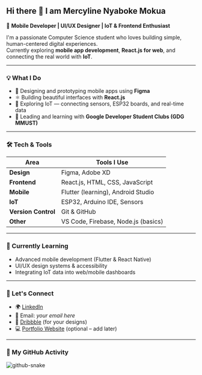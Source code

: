 ## Hi there 👋 I am Mercyline Nyaboke Mokua
🚀 **Mobile Developer | UI/UX Designer | IoT & Frontend Enthusiast**

I'm a passionate Computer Science student who loves building simple, human-centered digital experiences.  
Currently exploring **mobile app development**, **React.js for web**, and connecting the real world with **IoT**.

---

### 💡 What I Do
- 📱 Designing and prototyping mobile apps using **Figma**
- ⚛️ Building beautiful interfaces with **React.js**
- 🧠 Exploring IoT — connecting sensors, ESP32 boards, and real-time data
- 💬 Leading and learning with **Google Developer Student Clubs (GDG MMUST)**

---

### 🛠️ Tech & Tools
| Area | Tools I Use |
|------|--------------|
| **Design** | Figma, Adobe XD |
| **Frontend** | React.js, HTML, CSS, JavaScript |
| **Mobile** | Flutter (learning), Android Studio |
| **IoT** | ESP32, Arduino IDE, Sensors |
| **Version Control** | Git & GitHub |
| **Other** | VS Code, Firebase, Node.js (basics) |

---

### 🌱 Currently Learning
- Advanced mobile development (Flutter & React Native)
- UI/UX design systems & accessibility
- Integrating IoT data into web/mobile dashboards

---

### 💬 Let's Connect
- 🌍 [LinkedIn](https://www.linkedin.com/in/mercyline-nyaboke)  
- 💌 Email: *your email here*  
- 🎨 [Dribbble](https://dribbble.com/) (for your designs)  
- 💻 [Portfolio Website](#) (optional – add later)

---

### 🐍 My GitHub Activity

<picture>
  <source media="(prefers-color-scheme: dark)" srcset="https://Mercy-line.github.io/Mercy-line/github-snake-dark.svg" />
  <source media="(prefers-color-scheme: light)" srcset="https://Mercy-line.github.io/Mercy-line/github-snake.svg" />
  <img alt="github-snake" src="https://Mercy-line.github.io/Mercy-line/github-snake.svg" />
</picture>

<!--
**Mercy-line/Mercy-line** is a ✨ _special_ ✨ repository because its `README.md` (this file) appears on your GitHub profile.

Here are some ideas to get you started:

- 🔭 I’m currently working on ...
- 🌱 I’m currently learning ...
- 👯 I’m looking to collaborate on ...
- 🤔 I’m looking for help with ...
- 💬 Ask me about ...
- 📫 How to reach me: ...
- 😄 Pronouns: ...
- ⚡ Fun fact: ...
-->
